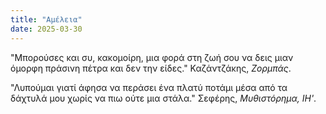 ```yaml
---
title: "Αμέλεια"
date: 2025-03-30 
---
```


"Μπορούσες και συ, κακομοίρη, μια φορά στη ζωή σου να δεις μιαν όμορφη πράσινη πέτρα και δεν την είδες." Καζάντζάκης, _Ζορμπάς_.

"Λυπούμαι γιατί άφησα να περάσει ένα πλατύ ποτάμι μέσα από τα δάχτυλά μου χωρίς να πιω ούτε μια στάλα." Σεφέρης, _Μυθιστόρημα, ΙΗ'_.
